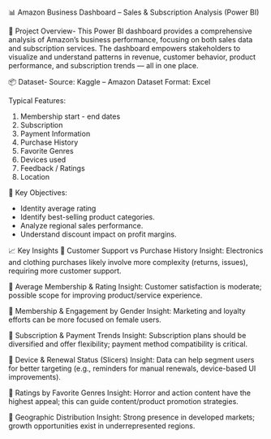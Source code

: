 📊 Amazon Business Dashboard – Sales & Subscription Analysis (Power BI)

📁 Project Overview-
This Power BI dashboard provides a comprehensive analysis of Amazon’s business performance, focusing on both sales data and subscription services. The dashboard empowers stakeholders to visualize and understand patterns in revenue, customer behavior, product performance, and subscription trends — all in one place.


📦 Dataset-
Source: Kaggle – Amazon Dataset
Format: Excel

Typical Features:
1. Membership start - end dates
2. Subscription
3. Payment Information
4. Purchase History
5. Favorite Genres
6. Devices used
7. Feedback / Ratings
8. Location 

🎯 Key Objectives:
- Identity average rating 
- Identify best-selling product categories.
- Analyze regional sales performance.
- Understand discount impact on profit margins.

📈 Key Insights
🔹 Customer Support vs Purchase History
Insight: Electronics and clothing purchases likely involve more complexity (returns, issues), requiring more customer support.

🔹 Average Membership & Rating
Insight: Customer satisfaction is moderate; possible scope for improving product/service experience.

🔹 Membership & Engagement by Gender
Insight: Marketing and loyalty efforts can be more focused on female users.

🔹 Subscription & Payment Trends
Insight: Subscription plans should be diversified and offer flexibility; payment method compatibility is critical.

🔹 Device & Renewal Status (Slicers)
Insight: Data can help segment users for better targeting (e.g., reminders for manual renewals, device-based UI improvements).

🔹 Ratings by Favorite Genres
Insight: Horror and action content have the highest appeal; this can guide content/product promotion strategies.

🔹 Geographic Distribution
Insight: Strong presence in developed markets; growth opportunities exist in underrepresented regions.

